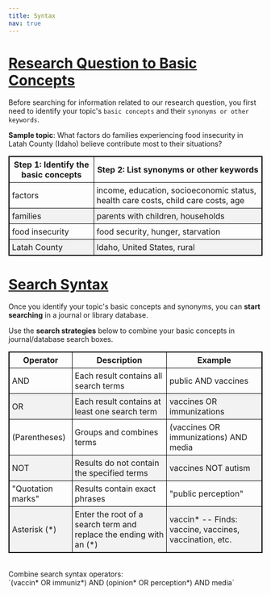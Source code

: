 ```yaml
---
title: Syntax
nav: true
---
```

# [Research Question to Basic Concepts](#basic-concepts)

Before searching for information related to our research question, you first need to identify your topic's `basic concepts` and their `synonyms or other keywords`.

**Sample topic**: What factors do families experiencing food insecurity in Latah County (Idaho) believe contribute most to their situations?

<style>
table, th, td { 
border: 1px solid black;
border-collapse: collapse;
}
th, td {
padding: 5px;
}
tr:nth-child(even) {background-color: #f2f2f2;}
</style>

Step 1: Identify the basic concepts | Step 2: List synonyms or other keywords 
---------| -----------
factors | income, education, socioeconomic status, health care costs, child care costs, age
families | parents with children, households
food insecurity | food security, hunger, starvation
Latah County | Idaho, United States, rural

# [Search Syntax](#search-syntax)

Once you identify your topic's basic concepts and synonyms, you can **start searching** in a journal or library database.

Use the **search strategies** below to combine your basic concepts in journal/database search boxes.

<style>
table, th, td { 
border: 1px solid black;
border-collapse: collapse;
}
th, td {
padding: 5px;
}
tr:nth-child(even) {background-color: #f2f2f2;}
</style>

Operator | Description | Example 
---------| ----------- | -------
AND | Each result contains all search terms | public AND vaccines
OR | Each result contains at least one search term | vaccines OR immunizations
(Parentheses) | Groups and combines terms | (vaccines OR immunizations) AND media
NOT | Results do not contain the specified terms | vaccines NOT autism
"Quotation marks" | Results contain exact phrases | "public perception"
Asterisk (*) | Enter the root of a search term and replace the ending with an (*) | vaccin* -- Finds: vaccine, vaccines, vaccination, etc.

<br>
Combine search syntax operators:
<br>
`(vaccin* OR immuniz*) AND (opinion* OR perception*) AND media`
